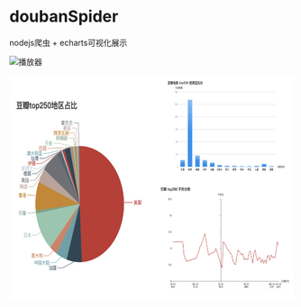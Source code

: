 # doubanSpider
nodejs爬虫 + echarts可视化展示

![](https://github.com/fffffabulous/doubanSpider/blob/master/douban.GIF "播放器")



 <img src="https://github.com/fffffabulous/doubanSpider/blob/master/douban.png" width = "600" height = "400" alt="播放器" align=center />
